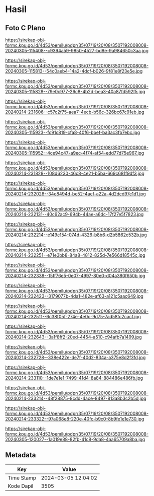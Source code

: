 # Hasil

## Foto C Plano

https://sirekap-obj-formc.kpu.go.id/4d53/pemilu/pdpr/35/07/19/20/08/3507192008008-20240305-115408--c9394a59-9850-4527-bd8e-9a984650c3aa.jpg

https://sirekap-obj-formc.kpu.go.id/4d53/pemilu/pdpr/35/07/19/20/08/3507192008008-20240305-115813--54c0aeb4-14a2-4dcf-b026-9f81e8f23e5e.jpg

https://sirekap-obj-formc.kpu.go.id/4d53/pemilu/pdpr/35/07/19/20/08/3507192008008-20240305-115828--79e0c977-26c8-4b2d-bea3-40a87fd592f5.jpg

https://sirekap-obj-formc.kpu.go.id/4d53/pemilu/pdpr/35/07/19/20/08/3507192008008-20240214-231606--c57c2f75-aea7-4ecb-b56c-326bc67c91eb.jpg

https://sirekap-obj-formc.kpu.go.id/4d53/pemilu/pdpr/35/07/19/20/08/3507192008008-20240305-115923--fc91c819-cfa8-40f6-bbef-ba3ac3fb7ebc.jpg

https://sirekap-obj-formc.kpu.go.id/4d53/pemilu/pdpr/35/07/19/20/08/3507192008008-20240305-115952--4ce94c47-a9ec-4f74-af54-edd77d75e967.jpg

https://sirekap-obj-formc.kpu.go.id/4d53/pemilu/pdpr/35/07/19/20/08/3507192008008-20240214-231828--108d6230-46c8-4e21-b5ba-669c681f9df3.jpg

https://sirekap-obj-formc.kpu.go.id/4d53/pemilu/pdpr/35/07/19/20/08/3507192008008-20240214-232028--34e8494d-be52-4aef-a22a-4d2dcd97c1d1.jpg

https://sirekap-obj-formc.kpu.go.id/4d53/pemilu/pdpr/35/07/19/20/08/3507192008008-20240214-232131--40c62ac9-694b-44ae-a6dc-17f27e5f7823.jpg

https://sirekap-obj-formc.kpu.go.id/4d53/pemilu/pdpr/35/07/19/20/08/3507192008008-20240214-232214--e149c154-074d-4326-b8b6-d2b5862c532b.jpg

https://sirekap-obj-formc.kpu.go.id/4d53/pemilu/pdpr/35/07/19/20/08/3507192008008-20240214-232251--e71e3bb8-84a8-4812-825d-7e566d18545c.jpg

https://sirekap-obj-formc.kpu.go.id/4d53/pemilu/pdpr/35/07/19/20/08/3507192008008-20240214-232338--15ff76e5-0e07-4997-80e0-d04a380f650b.jpg

https://sirekap-obj-formc.kpu.go.id/4d53/pemilu/pdpr/35/07/19/20/08/3507192008008-20240214-232423--3179077b-4da1-482e-af63-a121c5aac649.jpg

https://sirekap-obj-formc.kpu.go.id/4d53/pemilu/pdpr/35/07/19/20/08/3507192008008-20240214-232511--6c38f05f-274e-4e0c-9d75-7ad58fc2cacf.jpg

https://sirekap-obj-formc.kpu.go.id/4d53/pemilu/pdpr/35/07/19/20/08/3507192008008-20240214-232643--3a1f8ff2-20ed-4454-a510-c94afb7a1499.jpg

https://sirekap-obj-formc.kpu.go.id/4d53/pemilu/pdpr/35/07/19/20/08/3507192008008-20240214-232728--338e422e-de7f-40d2-834a-a375e8d2f3fd.jpg

https://sirekap-obj-formc.kpu.go.id/4d53/pemilu/pdpr/35/07/19/20/08/3507192008008-20240214-233110--1de7e1e1-7499-41d4-8a84-884486e486fb.jpg

https://sirekap-obj-formc.kpu.go.id/4d53/pemilu/pdpr/35/07/19/20/08/3507192008008-20240214-233214--48f28875-8cdd-4ace-8497-813a8b3c2b5d.jpg

https://sirekap-obj-formc.kpu.go.id/4d53/pemilu/pdpr/35/07/19/20/08/3507192008008-20240214-233322--97a068e8-220e-40fc-b9c0-8b9fe1e1e730.jpg

https://sirekap-obj-formc.kpu.go.id/4d53/pemilu/pdpr/35/07/19/20/08/3507192008008-20240305-120027--1a019e88-82fb-41c8-9da8-4aa65709a8ba.jpg


## Metadata

| Key        | Value               |
| ---------- | ------------------- |
| Time Stamp | 2024-03-05 12:04:02 |
| Kode Dapil | 3505                |



